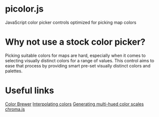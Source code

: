# picolor.js
JavaScript color picker controls optimized for picking map colors

# Why not use a stock color picker?
Picking suitable colors for maps are hard, especially when it comes to selecting visually distinct colors for a range of values. This control aims to ease that process by providing smart pre-set visually distinct colors and palettes. 

# Useful links
[Color Brewer](http://colorbrewer2.com/)
[Interpolating colors](https://vis4.net/blog/posts/avoid-equidistant-hsv-colors/)
[Generating multi-hued color scales](https://vis4.net/blog/posts/mastering-multi-hued-color-scales/)
[chroma.js](https://github.com/gka/chroma.js)
